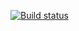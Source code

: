 [![Build status](https://ci.appveyor.com/api/projects/status/4ujbq73qrw87aog6/branch/main?svg=true)](https://ci.appveyor.com/project/SomeName44/seledine/branch/main)